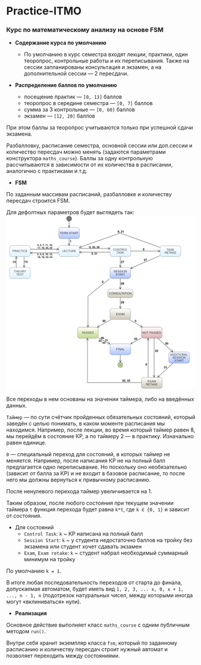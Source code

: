 # Practice-ITMO
### Курс по математическому анализу на основе FSM

 * **Содержание курса по умолчанию**
     * По умолчанию в курс семестра входят лекции, практики, один теоропрос, контрольные работы и их переписывания. Также на сессии запланированы консультация и экзамен, а на дополнительной сессии — 2 пересдачи.

 * **Распределение баллов по умолчанию**
     * посещение практик — `[0, 13]` баллов
     * теоропрос в середине семестра — `[0, 7]` баллов
     * сумма за 3 контрольные — `[0, 60]` баллов 
     * экзамен — `[12, 20]` баллов
 
При этом баллы за теоропрос учитываются только при успешной сдачи экзамена. 

Разбалловку, расписание семестра, основной сессии или доп.сессии и количество пересдач можно менять (задаются параметрами конструктора `maths_course`). Баллы за одну контрольную рассчитываются в зависимости от их количества в расписании, аналогично с практиками и т.д.

 * **FSM**
 
 По заданным массивам расписаний, разбалловке и количеству пересдач строится FSM. 
 
Для дефолтных параметров будет выглядеть так:
![FSM diagram](https://github.com/lizarasho/Practice-ITMO/blob/master/FSM%20diagram.jpeg)
 

Все переходы в нем основаны на значении таймера, либо на введённых данных. 

`Таймер` — по сути счётчик пройденных обязательных состояний, который заведён с целью понимать, в каком моменте расписания мы находимся. 
Например, после лекции, во время который таймер равен 8, мы перейдём в состояние КР, а по таймеру 2 — в практику. Изначально равен единице.

`0` — специальный переход для состояний, в которых таймер не меняется. Например, после написания КР не на полный балл предлагается одно переписывание. Но поскольку оно необязательно (зависит от балла за КР) и не входит в базовое расписание, то после него мы должны вернуться к привычному расписанию. 

После ненулевого перехода таймер увеличивается на 1.

Таким образом, после любого состояния при текущем значении таймера `t` функция перехода будет равна `k*t`, где `k ∈ {0, 1}` и зависит от состояния. 

 * Для состояний
     * `Control Task`: `k` ~ КР написана на полный балл
     * `Session Start`:  `k` ~ у студента недостаточно баллов на тройку без экзамена или студент хочет сдавать экзамен 
     * `Exam`, `Exam retake`: `k` ~ студент набрал необходимый суммарный минимум на тройку

По умолчанию `k = 1`.

В итоге любая последовательность переходов от старта до финала, допускаемая автоматом, будет иметь вид `1, 2, 3, ... x, 0, x + 1, ..., n - 1, n` (подотрезок натуральных чисел, между которыми иногда могут «вклиниваться» нули).

 * **Реализация**
 
 Основное действие выполняет класс `maths_course` с одним публичным методом `run()`. 
 
 Внутри себя хранит экземпляр класса `fsm`, который по заданному расписанию и количеству пересдач строит нужный автомат и позволяет переходить между состояниями.
